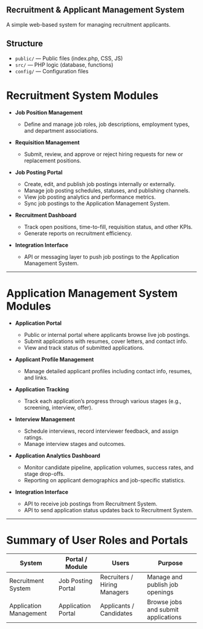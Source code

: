 ## Recruitment & Applicant Management System

A simple web-based system for managing recruitment applicants.

## Structure

- `public/` — Public files (index.php, CSS, JS)
- `src/` — PHP logic (database, functions)
- `config/` — Configuration files

# Recruitment System Modules

- **Job Position Management**
  - Define and manage job roles, job descriptions, employment types, and department associations.

- **Requisition Management**
  - Submit, review, and approve or reject hiring requests for new or replacement positions.

- **Job Posting Portal**
  - Create, edit, and publish job postings internally or externally.
  - Manage job posting schedules, statuses, and publishing channels.
  - View job posting analytics and performance metrics.
  - Sync job postings to the Application Management System.

- **Recruitment Dashboard**
  - Track open positions, time-to-fill, requisition status, and other KPIs.
  - Generate reports on recruitment efficiency.

- **Integration Interface**
  - API or messaging layer to push job postings to the Application Management System.

---

# Application Management System Modules

- **Application Portal**
  - Public or internal portal where applicants browse live job postings.
  - Submit applications with resumes, cover letters, and contact info.
  - View and track status of submitted applications.

- **Applicant Profile Management**
  - Manage detailed applicant profiles including contact info, resumes, and links.

- **Application Tracking**
  - Track each application’s progress through various stages (e.g., screening, interview, offer).

- **Interview Management**
  - Schedule interviews, record interviewer feedback, and assign ratings.
  - Manage interview stages and outcomes.

- **Application Analytics Dashboard**
  - Monitor candidate pipeline, application volumes, success rates, and stage drop-offs.
  - Reporting on applicant demographics and job-specific statistics.

- **Integration Interface**
  - API to receive job postings from Recruitment System.
  - API to send application status updates back to Recruitment System.

---

# Summary of User Roles and Portals

| System                  | Portal / Module        | Users                   | Purpose                                     |
|-------------------------|-----------------------|-------------------------|---------------------------------------------|
| Recruitment System      | Job Posting Portal     | Recruiters / Hiring Managers | Manage and publish job openings             |
| Application Management  | Application Portal     | Applicants / Candidates  | Browse jobs and submit applications         |
